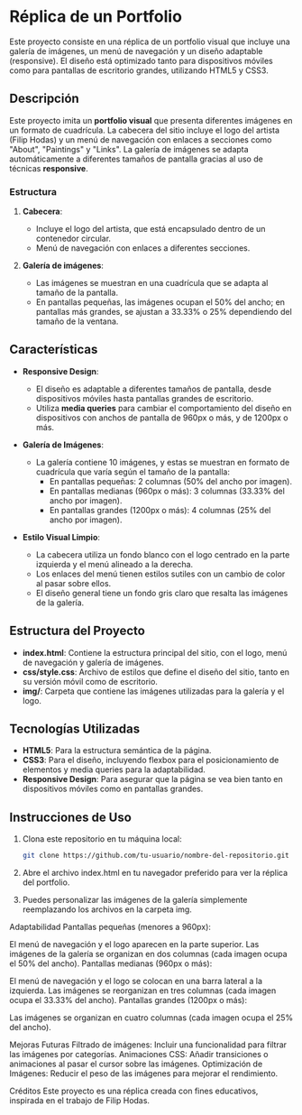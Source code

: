 # Réplica de un Portfolio

Este proyecto consiste en una réplica de un portfolio visual que incluye una galería de imágenes, un menú de navegación y un diseño adaptable (responsive). El diseño está optimizado tanto para dispositivos móviles como para pantallas de escritorio grandes, utilizando HTML5 y CSS3.

## Descripción

Este proyecto imita un **portfolio visual** que presenta diferentes imágenes en un formato de cuadrícula. La cabecera del sitio incluye el logo del artista (Filip Hodas) y un menú de navegación con enlaces a secciones como "About", "Paintings" y "Links". La galería de imágenes se adapta automáticamente a diferentes tamaños de pantalla gracias al uso de técnicas **responsive**.

### Estructura

1. **Cabecera**:
   - Incluye el logo del artista, que está encapsulado dentro de un contenedor circular.
   - Menú de navegación con enlaces a diferentes secciones.
  
2. **Galería de imágenes**:
   - Las imágenes se muestran en una cuadrícula que se adapta al tamaño de la pantalla.
   - En pantallas pequeñas, las imágenes ocupan el 50% del ancho; en pantallas más grandes, se ajustan a 33.33% o 25% dependiendo del tamaño de la ventana.

## Características

- **Responsive Design**:
   - El diseño es adaptable a diferentes tamaños de pantalla, desde dispositivos móviles hasta pantallas grandes de escritorio.
   - Utiliza **media queries** para cambiar el comportamiento del diseño en dispositivos con anchos de pantalla de 960px o más, y de 1200px o más.

- **Galería de Imágenes**:
   - La galería contiene 10 imágenes, y estas se muestran en formato de cuadrícula que varía según el tamaño de la pantalla:
     - En pantallas pequeñas: 2 columnas (50% del ancho por imagen).
     - En pantallas medianas (960px o más): 3 columnas (33.33% del ancho por imagen).
     - En pantallas grandes (1200px o más): 4 columnas (25% del ancho por imagen).

- **Estilo Visual Limpio**:
   - La cabecera utiliza un fondo blanco con el logo centrado en la parte izquierda y el menú alineado a la derecha.
   - Los enlaces del menú tienen estilos sutiles con un cambio de color al pasar sobre ellos.
   - El diseño general tiene un fondo gris claro que resalta las imágenes de la galería.

## Estructura del Proyecto

- **index.html**: Contiene la estructura principal del sitio, con el logo, menú de navegación y galería de imágenes.
- **css/style.css**: Archivo de estilos que define el diseño del sitio, tanto en su versión móvil como de escritorio.
- **img/**: Carpeta que contiene las imágenes utilizadas para la galería y el logo.

## Tecnologías Utilizadas

- **HTML5**: Para la estructura semántica de la página.
- **CSS3**: Para el diseño, incluyendo flexbox para el posicionamiento de elementos y media queries para la adaptabilidad.
- **Responsive Design**: Para asegurar que la página se vea bien tanto en dispositivos móviles como en pantallas grandes.

## Instrucciones de Uso

1. Clona este repositorio en tu máquina local:

   ```bash
   git clone https://github.com/tu-usuario/nombre-del-repositorio.git

2. Abre el archivo index.html en tu navegador preferido para ver la réplica del portfolio.

3. Puedes personalizar las imágenes de la galería simplemente reemplazando los archivos en la carpeta img.

Adaptabilidad
Pantallas pequeñas (menores a 960px):

El menú de navegación y el logo aparecen en la parte superior.
Las imágenes de la galería se organizan en dos columnas (cada imagen ocupa el 50% del ancho).
Pantallas medianas (960px o más):

El menú de navegación y el logo se colocan en una barra lateral a la izquierda.
Las imágenes se reorganizan en tres columnas (cada imagen ocupa el 33.33% del ancho).
Pantallas grandes (1200px o más):

Las imágenes se organizan en cuatro columnas (cada imagen ocupa el 25% del ancho).

Mejoras Futuras
Filtrado de imágenes: Incluir una funcionalidad para filtrar las imágenes por categorías.
Animaciones CSS: Añadir transiciones o animaciones al pasar el cursor sobre las imágenes.
Optimización de Imágenes: Reducir el peso de las imágenes para mejorar el rendimiento.

Créditos
Este proyecto es una réplica creada con fines educativos, inspirada en el trabajo de Filip Hodas.





